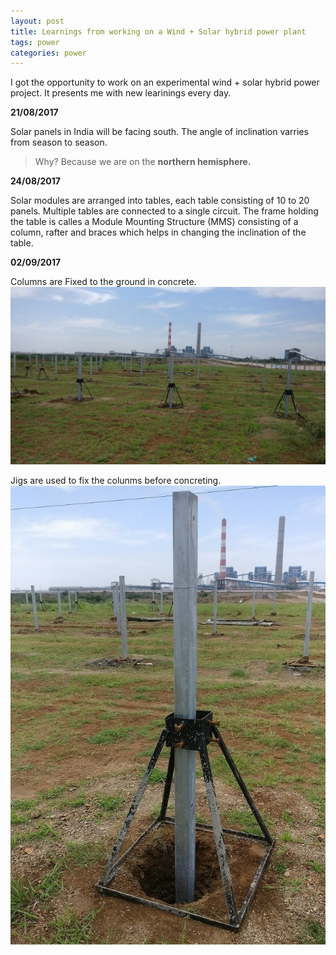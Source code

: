 ```yaml
---
layout: post
title: Learnings from working on a Wind + Solar hybrid power plant 
tags: power 
categories: power
---
```


I got the opportunity to work on an experimental wind + solar hybrid power project. It presents me with new learinings every day.

**21/08/2017**

Solar panels in India will be facing south. The angle of inclination varries from season to season. 
>Why? Because we are on the **northern hemisphere.**

**24/08/2017**

Solar modules are arranged into tables, each table consisting of 10 to 20 panels. Multiple tables are connected to a single circuit. The frame holding the table is calles a Module Mounting Structure (MMS) consisting of a column, rafter and braces which helps in changing the inclination of the table.

**02/09/2017**

Columns are Fixed to the ground in concrete.
![Columns being fixed][columns_concrete] 

Jigs are used to fix the colunms before concreting.
![Jigs][jig]





[columns_concrete]: /assets/MMS_concrete.jpg
[jig]:/assets/MMS_jig.jpg
